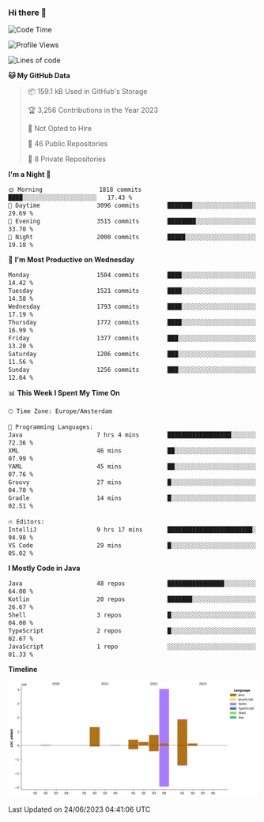 ### Hi there 👋


<!--START_SECTION:waka-->
![Code Time](http://img.shields.io/badge/Code%20Time-3%2C265%20hrs%2027%20mins-blue)

![Profile Views](http://img.shields.io/badge/Profile%20Views-108-blue)

![Lines of code](https://img.shields.io/badge/From%20Hello%20World%20I%27ve%20Written-8.8%20million%20lines%20of%20code-blue)

**🐱 My GitHub Data** 

> 📦 159.1 kB Used in GitHub's Storage 
 > 
> 🏆 3,256 Contributions in the Year 2023
 > 
> 🚫 Not Opted to Hire
 > 
> 📜 46 Public Repositories 
 > 
> 🔑 8 Private Repositories 
 > 
**I'm a Night 🦉** 

```text
🌞 Morning                1818 commits        ████░░░░░░░░░░░░░░░░░░░░░   17.43 % 
🌆 Daytime                3096 commits        ███████░░░░░░░░░░░░░░░░░░   29.69 % 
🌃 Evening                3515 commits        ████████░░░░░░░░░░░░░░░░░   33.70 % 
🌙 Night                  2000 commits        █████░░░░░░░░░░░░░░░░░░░░   19.18 % 
```
📅 **I'm Most Productive on Wednesday** 

```text
Monday                   1504 commits        ████░░░░░░░░░░░░░░░░░░░░░   14.42 % 
Tuesday                  1521 commits        ████░░░░░░░░░░░░░░░░░░░░░   14.58 % 
Wednesday                1793 commits        ████░░░░░░░░░░░░░░░░░░░░░   17.19 % 
Thursday                 1772 commits        ████░░░░░░░░░░░░░░░░░░░░░   16.99 % 
Friday                   1377 commits        ███░░░░░░░░░░░░░░░░░░░░░░   13.20 % 
Saturday                 1206 commits        ███░░░░░░░░░░░░░░░░░░░░░░   11.56 % 
Sunday                   1256 commits        ███░░░░░░░░░░░░░░░░░░░░░░   12.04 % 
```


📊 **This Week I Spent My Time On** 

```text
🕑︎ Time Zone: Europe/Amsterdam

💬 Programming Languages: 
Java                     7 hrs 4 mins        ██████████████████░░░░░░░   72.36 % 
XML                      46 mins             ██░░░░░░░░░░░░░░░░░░░░░░░   07.99 % 
YAML                     45 mins             ██░░░░░░░░░░░░░░░░░░░░░░░   07.76 % 
Groovy                   27 mins             █░░░░░░░░░░░░░░░░░░░░░░░░   04.70 % 
Gradle                   14 mins             █░░░░░░░░░░░░░░░░░░░░░░░░   02.51 % 

🔥 Editors: 
IntelliJ                 9 hrs 17 mins       ████████████████████████░   94.98 % 
VS Code                  29 mins             █░░░░░░░░░░░░░░░░░░░░░░░░   05.02 % 
```

**I Mostly Code in Java** 

```text
Java                     48 repos            ████████████████░░░░░░░░░   64.00 % 
Kotlin                   20 repos            ███████░░░░░░░░░░░░░░░░░░   26.67 % 
Shell                    3 repos             █░░░░░░░░░░░░░░░░░░░░░░░░   04.00 % 
TypeScript               2 repos             █░░░░░░░░░░░░░░░░░░░░░░░░   02.67 % 
JavaScript               1 repo              ░░░░░░░░░░░░░░░░░░░░░░░░░   01.33 % 
```



**Timeline**

![Lines of Code chart](https://raw.githubusercontent.com/powercasgamer/powercasgamer/master/assets/bar_graph.png)


 Last Updated on 24/06/2023 04:41:06 UTC
<!--END_SECTION:waka-->
